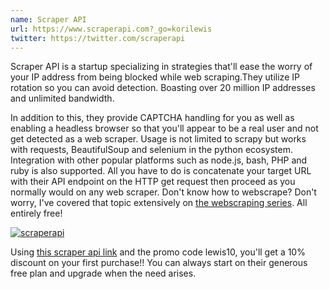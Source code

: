 ```yaml
---
name: Scraper API
url: https://www.scraperapi.com?_go=korilewis
twitter: https://twitter.com/scraperapi
---
```


Scraper API is a startup specializing in strategies that'll ease the worry of your IP address from being blocked while web scraping.They utilize IP rotation so you can avoid detection. Boasting over 20 million IP addresses and unlimited bandwidth.

In addition to this, they provide CAPTCHA handling for you as well as enabling a headless browser so that you'll appear to be a real user and not get detected as a web scraper.
Usage is not limited to scrapy but works with requests, BeautifulSoup and selenium in the python ecosystem. Integration with other popular platforms such as node.js, bash, PHP and ruby is also supported. All you have to do is concatenate your target URL with their API endpoint on the HTTP get request then proceed as you normally would on any web scraper. Don't know how to webscrape? Don't worry, I've covered that topic extensively on [the webscraping series](/series/web-scraping-techniques-with-python/). All entirely free!

<a href="https://www.scraperapi.com?fpr=lewiskori" target="_blank" style="outline:none;border:none;"><img src="https://d2gdx5nv84sdx2.cloudfront.net/uploads/ssvxh57a/marketing_asset/banner/13644/Banner_9_-_1024x512_-_Frame_1.png" alt="scraperapi" border="0"/></a>

Using [this scraper api link](https://www.scraperapi.com?via=lewis93) and the promo code lewis10, you'll get a 10% discount on your first purchase!!
You can always start on their generous free plan and upgrade when the need arises.
